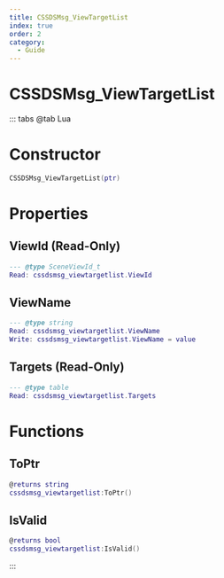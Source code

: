 ```yaml
---
title: CSSDSMsg_ViewTargetList
index: true
order: 2
category:
  - Guide
---
```


# CSSDSMsg_ViewTargetList

::: tabs
@tab Lua
# Constructor
```lua
CSSDSMsg_ViewTargetList(ptr)
```
# Properties
## ViewId (Read-Only)
```lua
--- @type SceneViewId_t
Read: cssdsmsg_viewtargetlist.ViewId
```
## ViewName 
```lua
--- @type string
Read: cssdsmsg_viewtargetlist.ViewName
Write: cssdsmsg_viewtargetlist.ViewName = value
```
## Targets (Read-Only)
```lua
--- @type table
Read: cssdsmsg_viewtargetlist.Targets
```
# Functions
## ToPtr
```lua
@returns string
cssdsmsg_viewtargetlist:ToPtr()
```
## IsValid
```lua
@returns bool
cssdsmsg_viewtargetlist:IsValid()
```

:::